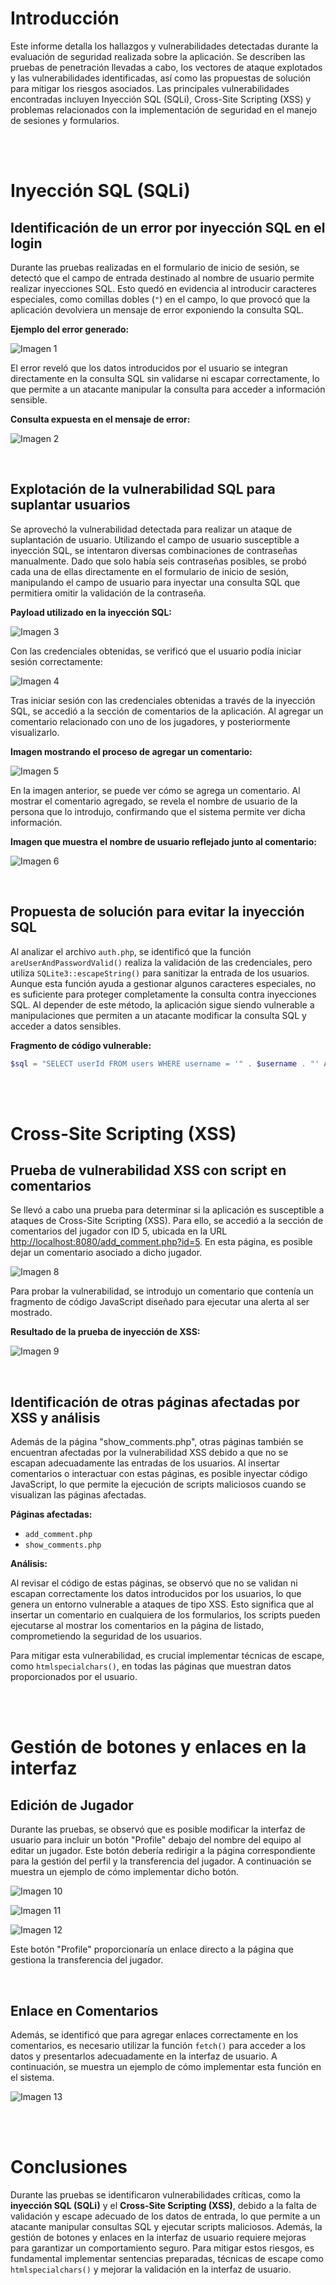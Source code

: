 # Introducción

Este informe detalla los hallazgos y vulnerabilidades detectadas durante la evaluación de seguridad realizada sobre la aplicación. Se describen las pruebas de penetración llevadas a cabo, los vectores de ataque explotados y las vulnerabilidades identificadas, así como las propuestas de solución para mitigar los riesgos asociados. Las principales vulnerabilidades encontradas incluyen Inyección SQL (SQLi), Cross-Site Scripting (XSS) y problemas relacionados con la implementación de seguridad en el manejo de sesiones y formularios.

<br>
<br>

# **Inyección SQL (SQLi)**

## **Identificación de un error por inyección SQL en el login**

Durante las pruebas realizadas en el formulario de inicio de sesión, se detectó que el campo de entrada destinado al nombre de usuario permite realizar inyecciones SQL. Esto quedó en evidencia al introducir caracteres especiales, como comillas dobles (`"`) en el campo, lo que provocó que la aplicación devolviera un mensaje de error exponiendo la consulta SQL.

**Ejemplo del error generado:** 

![Imagen 1](/imagen/Imagen1.png)

El error reveló que los datos introducidos por el usuario se integran directamente en la consulta SQL sin validarse ni escapar correctamente, lo que permite a un atacante manipular la consulta para acceder a información sensible.

**Consulta expuesta en el mensaje de error:**

![Imagen 2](/imagen/Imagen2.png)

<br>

## **Explotación de la vulnerabilidad SQL para suplantar usuarios**

Se aprovechó la vulnerabilidad detectada para realizar un ataque de suplantación de usuario. Utilizando el campo de usuario susceptible a inyección SQL, se intentaron diversas combinaciones de contraseñas manualmente. Dado que solo había seis contraseñas posibles, se probó cada una de ellas directamente en el formulario de inicio de sesión, manipulando el campo de usuario para inyectar una consulta SQL que permitiera omitir la validación de la contraseña.

**Payload utilizado en la inyección SQL:** 

![Imagen 3](/imagen/Imagen3.png)

Con las credenciales obtenidas, se verificó que el usuario podía iniciar sesión correctamente:

![Imagen 4](/imagen/imagen4.png)

Tras iniciar sesión con las credenciales obtenidas a través de la inyección SQL, se accedió a la sección de comentarios de la aplicación. Al agregar un comentario relacionado con uno de los jugadores, y posteriormente visualizarlo.

**Imagen mostrando el proceso de agregar un comentario:**

![Imagen 5](/imagen/Imagen5.png)

En la imagen anterior, se puede ver cómo se agrega un comentario. Al mostrar el comentario agregado, se revela el nombre de usuario de la persona que lo introdujo, confirmando que el sistema permite ver dicha información.

**Imagen que muestra el nombre de usuario reflejado junto al comentario:**

![Imagen 6](/imagen/Imagen6.png)

<br>

## **Propuesta de solución para evitar la inyección SQL**

Al analizar el archivo `auth.php`, se identificó que la función `areUserAndPasswordValid()` realiza la validación de las credenciales, pero utiliza `SQLite3::escapeString()` para sanitizar la entrada de los usuarios. Aunque esta función ayuda a gestionar algunos caracteres especiales, no es suficiente para proteger completamente la consulta contra inyecciones SQL. Al depender de este método, la aplicación sigue siendo vulnerable a manipulaciones que permiten a un atacante modificar la consulta SQL y acceder a datos sensibles.

**Fragmento de código vulnerable:**

```php
$sql = "SELECT userId FROM users WHERE username = '" . $username . "' AND password = '" . $password . "'";
```

<br>
<br>

# **Cross-Site Scripting (XSS)**

## **Prueba de vulnerabilidad XSS con script en comentarios**

Se llevó a cabo una prueba para determinar si la aplicación es susceptible a ataques de Cross-Site Scripting (XSS). Para ello, se accedió a la sección de comentarios del jugador con ID 5, ubicada en la URL [http://localhost:8080/add_comment.php?id=5](http://localhost:8080/add_comment.php?id=5). En esta página, es posible dejar un comentario asociado a dicho jugador.

![Imagen 8](/Imagen/Imagen8.png)

Para probar la vulnerabilidad, se introdujo un comentario que contenía un fragmento de código JavaScript diseñado para ejecutar una alerta al ser mostrado.

**Resultado de la prueba de inyección de XSS:**

![Imagen 9](/Imagen/Imagen9.png)

<br>

## **Identificación de otras páginas afectadas por XSS y análisis**

Además de la página "show_comments.php", otras páginas también se encuentran afectadas por la vulnerabilidad XSS debido a que no se escapan adecuadamente las entradas de los usuarios. Al insertar comentarios o interactuar con estas páginas, es posible inyectar código JavaScript, lo que permite la ejecución de scripts maliciosos cuando se visualizan las páginas afectadas.

**Páginas afectadas:**
- `add_comment.php`
- `show_comments.php`

**Análisis:**

Al revisar el código de estas páginas, se observó que no se validan ni escapan correctamente los datos introducidos por los usuarios, lo que genera un entorno vulnerable a ataques de tipo XSS. Esto significa que al insertar un comentario en cualquiera de los formularios, los scripts pueden ejecutarse al mostrar los comentarios en la página de listado, comprometiendo la seguridad de los usuarios.

Para mitigar esta vulnerabilidad, es crucial implementar técnicas de escape, como `htmlspecialchars()`, en todas las páginas que muestran datos proporcionados por el usuario.


<br>
<br>

# **Gestión de botones y enlaces en la interfaz**

## **Edición de Jugador**

Durante las pruebas, se observó que es posible modificar la interfaz de usuario para incluir un botón "Profile" debajo del nombre del equipo al editar un jugador. Este botón debería redirigir a la página correspondiente para la gestión del perfil y la transferencia del jugador. A continuación se muestra un ejemplo de cómo implementar dicho botón.

![Imagen 10](/Imagen/Imagen10.png)

![Imagen 11](/Imagen/Imagen11.png)

![Imagen 12](/Imagen/Imagen12.png)

Este botón "Profile" proporcionaría un enlace directo a la página que gestiona la transferencia del jugador.

<br>

## **Enlace en Comentarios**

Además, se identificó que para agregar enlaces correctamente en los comentarios, es necesario utilizar la función `fetch()` para acceder a los datos y presentarlos adecuadamente en la interfaz de usuario. A continuación, se muestra un ejemplo de cómo implementar esta función en el sistema.

![Imagen 13](/Imagen/Imagen13.png)

<br>
<br>

# **Conclusiones**

Durante las pruebas se identificaron vulnerabilidades críticas, como la **inyección SQL (SQLi)** y el **Cross-Site Scripting (XSS)**, debido a la falta de validación y escape adecuado de los datos de entrada, lo que permite a un atacante manipular consultas SQL y ejecutar scripts maliciosos. Además, la gestión de botones y enlaces en la interfaz de usuario requiere mejoras para garantizar un comportamiento seguro. Para mitigar estos riesgos, es fundamental implementar sentencias preparadas, técnicas de escape como `htmlspecialchars()` y mejorar la validación en la interfaz de usuario.

